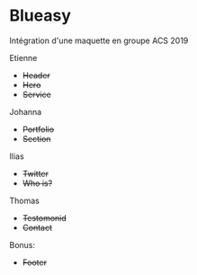 # Blueasy
Intégration d'une maquette en groupe ACS 2019

Etienne 
- ~~Header~~
- ~~Hero~~
- ~~Service~~

Johanna
- ~~Portfolio~~
- ~~Section~~

Ilias
- ~~Twitter~~
- ~~Who is?~~

Thomas
- ~~Testomonid~~
- ~~Contact~~

Bonus:
- ~~Footer~~